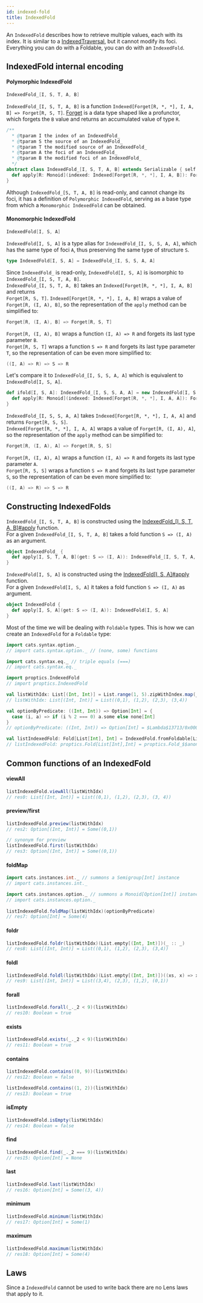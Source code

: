 ```yaml
---
id: indexed-fold
title: IndexedFold
---
```


An `IndexedFold` describes how to retrieve multiple values, each with its index. It is similar to a <a href="/Proptics/docs/indexed-optics/indexed-traversal" target="_blank">IndexedTraversal</a>, but it 
cannot modify its foci. Everything you can do with a Foldable, you can do with an `IndexedFold`.

## IndexedFold internal encoding

#### Polymorphic IndexedFold 

```scala
IndexedFold_[I, S, T, A, B]
```

`IndexedFold_[I, S, T, A, B]` is a function `Indexed[Forget[R, *, *], I, A, B] => Forget[R, S, T]`. [Forget](/Proptics/docs/data-types/forget) is a data type shaped like a profunctor, which forgets the `B` value and returns an accumulated value of type `R`.

```scala
/**
  * @tparam I the index of an IndexedFold_
  * @tparam S the source of an IndexedFold_
  * @tparam T the modified source of an IndexedFold_
  * @tparam A the foci of an IndexedFold_
  * @tparam B the modified foci of an IndexedFold_
  */
abstract class IndexedFold_[I, S, T, A, B] extends Serializable { self =>
  def apply[R: Monoid](indexed: Indexed[Forget[R, *, *], I, A, B]): Forget[R, S, T]
}
```

Although `IndexedFold_[S, T, A, B]` is read-only, and cannot change its foci, it has a definition of `Polymorphic IndexedFold`, serving as
a base type from which a `Monomorphic IndexedFold` can be obtained.

#### Monomorphic IndexedFold

```scala
IndexedFold[I, S, A]
```

`IndexedFold[I, S, A]` is a type alias for `IndexedFold_[I, S, S, A, A]`, which has the same type of foci `A`, thus preserving the same type of structure `S`.

```scala
type IndexedFold[I, S, A] = IndexedFold_[I, S, S, A, A]
``` 

Since `IndexedFold_` is read-only, `IndexedFold[I, S, A]` is isomorphic to `IndexedFold_[I, S, T, A, B]`.</br>
`IndexedFold_[I, S, T, A, B]` takes an `Indexed[Forget[R, *, *], I, A, B]` and returns</br> `Forget[R, S, T]`.
`Indexed[Forget[R, *, *], I, A, B]` wraps a value of  `Forget[R, (I, A), B]`, so the representation of the `apply` method can be simplified to:

```scala
Forget[R, (I, A), B] => Forget[R, S, T]
``` 

`Forget[R, (I, A), B]` wraps a function `(I, A) => R` and forgets its last type parameter `B`.</br>
`Forget[R, S, T]` wraps a function `S => R` and forgets its last type parameter `T`, 
so the representation of can be even more simplified to:

```scala
((I, A) => R) => S => R
```

Let's compare it to `IndexedFold_[I, S, S, A, A]` which is equivalent to `IndexedFold[I, S, A]`.</br> 

```scala
def ifold[I, S, A]: IndexedFold_[I, S, S, A, A] = new IndexedFold[I, S, A] {
  def apply[R: Monoid](indexed: Indexed[Forget[R, *, *], I, A, A]): Forget[R, S, S]
}
```
`IndexedFold_[I, S, S, A, A]` takes `Indexed[Forget[R, *, *], I, A, A]` and returns `Forget[R, S, S]`.</br>
`Indexed[Forget[R, *, *], I, A, A]` wraps a value of  `Forget[R, (I, A), A]`, so the representation of the `apply` method can be simplified to:

```scala
Forget[R, (I, A), A] => Forget[R, S, S]
``` 

`Forget[R, (I, A), A]` wraps a function `(I, A) => R` and forgets its last type parameter `A`.</br>
`Forget[R, S, S]` wraps a function `S => R` and forgets its last type parameter `S`, 
so the representation of can be even more simplified to:

```scala
((I, A) => R) => S => R
```

## Constructing IndexedFolds

`IndexedFold_[I, S, T, A, B]` is constructed using the [IndexedFold_[I, S, T, A, B]#apply](/Proptics/api/proptics/IndexedFold_$.html) function.</br>
For a given `IndexedFold_[I, S, T, A, B]` takes a fold function `S => (I, A)` as an argument.

```scala
object IndexedFold_ {
  def apply[I, S, T, A, B](get: S => (I, A)): IndexedFold_[I, S, T, A, B]
}
```

`IndexedFold[I, S, A]` is constructed using the [IndexedFold[I, S, A]#apply](/Proptics/api/proptics/IndexedFold$.html) function.</br>
For a given `IndexedFold[I, S, A]` it takes a fold function `S => (I, A)` as argument.

```scala
object IndexedFold {
  def apply[I, S, A](get: S => (I, A)): IndexedFold[I, S, A]
}
```

Most of the time we will be dealing with `Foldable` types. This is how we can create an `IndexedFold` for a `Foldable` type:

```scala
import cats.syntax.option._
// import cats.syntax.option._ // (none, some) functions

import cats.syntax.eq._ // triple equals (===)
// import cats.syntax.eq._

import proptics.IndexedFold
// import proptics.IndexedFold

val listWithIdx: List[(Int, Int)] = List.range(1, 5).zipWithIndex.map(_.swap)
// listWithIdx: List[(Int, Int)] = List((0,1), (1,2), (2,3), (3,4))

val optionByPredicate: ((Int, Int)) => Option[Int] = {
  case (i, a) => if (i % 2 === 0) a.some else none[Int]
}
// optionByPredicate: ((Int, Int)) => Option[Int] = $Lambda$13713/0x0000000802548840@16fd17e7

val listIndexedFold: Fold[List[Int], Int] = IndexedFold.fromFoldable[List, Int]
// listIndexedFold: proptics.Fold[List[Int],Int] = proptics.Fold_$$anon$10@6f126b09
```

## Common functions of an IndexedFold

#### viewAll
```scala
listIndexedFold.viewAll(listWithIdx)
// res0: List[(Int, Int)] = List((0,1), (1,2), (2,3), (3, 4))
```

#### preview/first
```scala
listIndexedFold.preview(listWithIdx)
// res2: Option[(Int, Int)] = Some((0,1))

// synonym for preview
listIndexedFold.first(listWithIdx) 
// res3: Option[(Int, Int)] = Some((0,1))
```

#### foldMap

```scala
import cats.instances.int._ // summons a Semigroup[Int] instance
// import cats.instances.int._ 

import cats.instances.option._ // summons a Monoid[Option[Int]] instance
// import cats.instances.option._
 
listIndexedFold.foldMap(listWithIdx)(optionByPredicate)
// res7: Option[Int] = Some(4)
```

#### foldr

```scala
listIndexedFold.foldr(listWithIdx)(List.empty[(Int, Int)])(_ :: _)
// res8: List[(Int, Int)] = List((0,1), (1,2), (2,3), (3,4))
```

#### foldl

```scala
listIndexedFold.foldl(listWithIdx)(List.empty[(Int, Int)])((xs, x) => x :: xs)
// res9: List[(Int, Int)] = List((3,4), (2,3), (1,2), (0,1))
```

#### forall

```scala
listIndexedFold.forall(_._2 < 9)(listWithIdx)
// res10: Boolean = true
```

#### exists

```scala
listIndexedFold.exists(_._2 < 9)(listWithIdx)
// res11: Boolean = true
```

#### contains

```scala
listIndexedFold.contains((0, 9))(listWithIdx)
// res12: Boolean = false

listIndexedFold.contains((1, 2))(listWithIdx)
// res13: Boolean = true
```

#### isEmpty

```scala
listIndexedFold.isEmpty(listWithIdx)
// res14: Boolean = false
```

#### find

```scala
listIndexedFold.find(_._2 === 9)(listWithIdx)
// res15: Option[Int] = None
```

#### last

```scala
listIndexedFold.last(listWithIdx)
// res16: Option[Int] = Some((3, 4))
```

#### minimum

```scala
listIndexedFold.minimum(listWithIdx)
// res17: Option[Int] = Some(1)
```

#### maximum

```scala
listIndexedFold.maximum(listWithIdx)
// res18: Option[Int] = Some(4)
```

## Laws

Since a `IndexedFold` cannot be used to write back there are no Lens laws that apply to it.

